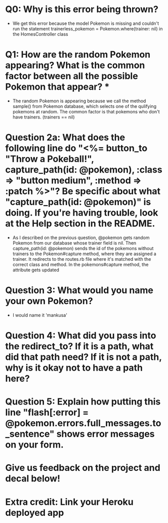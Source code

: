 # Q0: Why is this error being thrown?

- We get this error because the model Pokemon is missing and couldn't run the statement
trainerless_pokemon = Pokemon.where(trainer: nil) in the HomesController class

# Q1: How are the random Pokemon appearing? What is the common factor between all the possible Pokemon that appear? *

- The random Pokemon is appearing because we call the method sample() from Pokemon database, which selects one of the qulifying pokemons at random. The common factor is 
that pokemons who don't have trainers. (trainers == nil)

# Question 2a: What does the following line do "<%= button_to "Throw a Pokeball!", capture_path(id: @pokemon), :class => "button medium", :method => :patch %>"? Be specific about what "capture_path(id: @pokemon)" is doing. If you're having trouble, look at the Help section in the README.

- As I described on the previous question, @pokemon gets random Pokemon from our database whose trainer field is nil. Then capture_path(id: @pokemon) sends the id of the pokemons without trainers to the Pokemon#capture method, where they are assigned a trainer. It redirects to the routes.rb file where it's matched with the correct class and method. In the pokemons#capture method, the attribute gets updated

# Question 3: What would you name your own Pokemon?

- I would name it 'mankusa'

# Question 4: What did you pass into the redirect_to? If it is a path, what did that path need? If it is not a path, why is it okay not to have a path here?

# Question 5: Explain how putting this line "flash[:error] = @pokemon.errors.full_messages.to_sentence" shows error messages on your form.

# Give us feedback on the project and decal below!

# Extra credit: Link your Heroku deployed app
